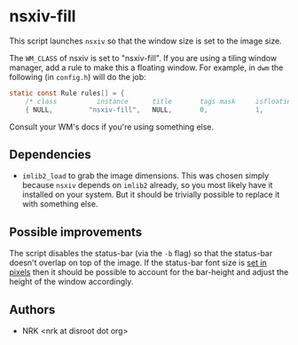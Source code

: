 # nsxiv-fill

This script launches `nsxiv` so that the window size is set to the image size.

The `WM_CLASS` of nsxiv is set to "nsxiv-fill". If you are using a tiling window
manager, add a rule to make this a floating window. For example, in `dwm` the
following (in `config.h`) will do the job:

```c
static const Rule rules[] = {
	/* class          instance      title       tags mask     isfloating   monitor */
	{ NULL,         "nsxiv-fill",   NULL,       0,            1,           -1 },
```

Consult your WM's docs if you're using something else.

## Dependencies

* `imlib2_load` to grab the image dimensions. This was chosen simply because
  `nsxiv` depends on `imlib2` already, so you most likely have it installed on
  your system. But it should be trivially possible to replace it with something
  else.

## Possible improvements

The script disables the status-bar (via the `-b` flag) so that the status-bar
doesn't overlap on top of the image. If the status-bar font size is [set in
pixels][px] then it should be possible to account for the bar-height and adjust
the height of the window accordingly.

[px]: https://codeberg.org/nsxiv/nsxiv-record/issues/246#issuecomment-475710

## Authors

* NRK \<nrk at disroot dot org>
